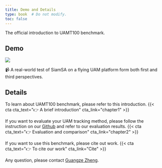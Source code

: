 ```yaml
---
title: Demo and Details
type: book  # Do not modify.
toc: false
---
```


The official introduction to UAMT100 benchmark.

## Demo

![](/images/SiamSA.gif)

📹 A real-world test of SiamSA on a flying UAM platform form both first and third perspectives.

## Details

To learn about UAMT100 benchmark, please refer to this introduction.
{{< cta cta_text="👉 A brief introduction" cta_link="chapter1" >}}

If you want to evaluate your UAM tracking method, please follow the instruction on our [Github](https://github.com/vision4robotics/SiamSA) and refer to our evaluation results.
{{< cta cta_text="👉 Evaluation and comparison" cta_link="chapter2" >}}

If you want to use this benchmark, please cite out work.
{{< cta cta_text="👉 To cite our work" cta_link="Cite" >}}

Any question, please contact [Guangze Zheng](https://zhengguangze.netlify.app/).